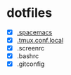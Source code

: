 # dotfiles
- [x] [.spacemacs](https://github.com/syl20bnr/spacemacs)
- [x] [.tmux.conf.local](https://github.com/gpakosz/.tmux)
- [x] .screenrc
- [x] .bashrc
- [x] .gitconfig
